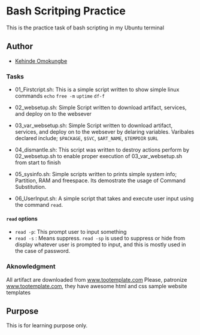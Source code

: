 # Bash Scritping Practice

This is the practice task of bash scripting  in my Ubuntu terminal 

## Author

- [Kehinde Omokungbe](https://www.github.com/OK-CodeClinic)
### Tasks
- 01_Firstcript.sh: This is a simple script written to show simple linux commands 
```echo``` ```free -m``` ```uptime``` ```df-f```
- 02_websetup.sh: Simple Script written to download artifact, services, and deploy on to the websever

- 03_var_websetup.sh: Simple Script written to download artifact, services, and deploy on to the websever by delaring variables. Varibales declared include; ```$PACKAGE```, ```$SVC```, ```$ART_NAME```, ```$TEMPDIR``` ```$URL```

- 04_dismantle.sh: This script was written to destroy actions perform by 02_websetup.sh to enable proper execution of 03_var_websetup.sh from start to finish

- 05_sysinfo.sh: Simple scripts written to prints simple system info; Partition, RAM and freespace. Its demostrate the usage of Command Substitution.

- 06_UserInput.sh: A simple script that takes and execute user input using the command ```read```.
 #### ```read``` options
 -  ```read -p```: This prompt user to input something
 -   ```read -s``` : Means suppress. ```read -sp``` is used to suppress or hide from display whatever user is prompted to input, and this is mostly used in the case of password.

### Aknowledgment

All artifact are downloaded from www.tootemplate.com
Please, patronize www.tootemplate.com, they have awesome html and css sample website templates
## Purpose

This is for learning purpose only.

